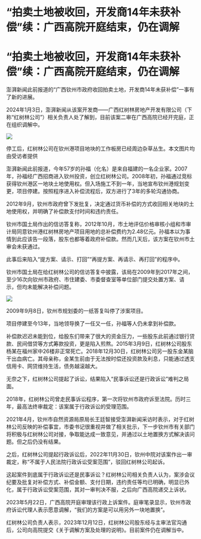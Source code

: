 # “拍卖土地被收回，开发商14年未获补偿”续：广西高院开庭结束，仍在调解

# “拍卖土地被收回，开发商14年未获补偿”续：广西高院开庭结束，仍在调解

澎湃新闻此前报道的“广西钦州市政府收回拍卖土地，开发商14年未获补偿”一事有了新的进展。

2024年1月3日，澎湃新闻从该案开发商——广西红树林房地产开发有限公司（下称“红树林公司”）相关负责人处了解到，目前该案二审在广西高院已经开完庭，正在组织调解中。

![](https://inews.gtimg.com/news_bt/O3g84ptX82CdvFdWGbhSMMjqMBdN59F0c3fEfp4jBKAXkAA/1000)

停工后，红树林公司在钦州港项目地块的工作板房已经周边杂草丛生。本文图片均由受访者提供

澎湃新闻此前报道，今年57岁的孙福（化名）是来自福建的一名企业家。2007年，孙福经广西招商进入钦州投资，创立红树林公司。2008年初，孙福通过竞标获得钦州港区一地块土地使用权。但入场施工不到一年，当地宣布钦州港规划变更，项目停建。按照程序进入补偿流程后，双方进行了3年的多轮沟通协商。

2012年9月，钦州市政府曾下发批复，决定通过货币补偿的方式收回相关地块的土地使用权，并明确了补偿款支付时间和违约责任。

钦州市国土局作出的信访答复称，2012年10月，市土地评估价格审核小组和市审计局同意钦州港红树林房地产项目用地的总补偿费约为2.48亿元。孙福本以为事情到此应该告一段落，股东也都等着政府补偿款。然而几天后，该方案在钦州市土审会未获通过。

此事后来陷入“提方案、请示、打回”“再提方案、再请示、再打回”的程序中。

钦州市国土局在给红树林公司的信访答复中披露，该局在2009年到2017年之间，至少16次向钦州市政府、市住建委、市委督查室等单位部门提交处置方案、请示，但均未能解决补偿问题。

![](https://inews.gtimg.com/news_bt/O3IS7UFnErnOW9BfDEIFKHns765k6XYv5FTbLyF4tuRDYAA/1000)

2009年9月8日，钦州市规划委的一纸答复叫停了涉案项目。

项目停建至今13年，当地领导换了一任又一任，孙福等人仍未拿到补偿款。

补偿款迟迟未能到位，给股东们带来了很大的资金压力，一些股东此前通过银行贷款、民间借贷等方式筹款投资，更是陷入煎熬。2015年3月9日，红树林公司股东杨某在福州家中26楼非正常死亡。2018年12月30日，红树林公司另一股东金某脑干出血病亡。其母亲称，金某生前由于无法按时偿还投资款及利息，只能通过透支信用卡、网贷维持生活，债务越滚越大。

无奈之下，红树林公司提起了诉讼，结果陷入“民事诉讼还是行政诉讼”难判之局面。

2018年，红树林公司曾走民事诉讼程序，第一次将钦州市政府诉至法院。历时三年，最高法终审裁定：该案属于行政诉讼的受理范围。

2021年4月，钦州市自然资源局原局长王廷智接受澎湃新闻采访时表示，对于红树林公司反映的补偿事宜，市委书记很重视并做了相关批示，下一步钦州市有关部门将积极与红树林公司对接，争取能达成一致意见，并通过以土地置换方式解决该问题。但之后仍没有结果。

之后，红树林公司提起行政诉讼后，2022年11月30日，钦州中院对该案作出一审裁定，称“不属于人民法院行政诉讼受案范围”，驳回红树林公司起诉。

这起案件到底属于行政诉讼还是民事诉讼？红树林公司相关负责人认为，案涉会议纪要及批复对补偿方式、补偿金额、支付日期，违约责任等均已明确，明显已外化，属于行政诉讼受案范围，其对一审判决不服，之后向广西高院递交上诉状。

2023年5月22日，广西高院开庭审理该行政上诉案件。庭审笔录显示，钦州市政府诉讼代理人表示愿意调解，“我们的方案是可以用另外一块地置换”。

红树林公司负责人表示，2023年12月12日，红树林公司股东经与主审法官沟通后，公司向高院提交《关于调解方案及处理的说明》。目前案件仍在调解当中。

